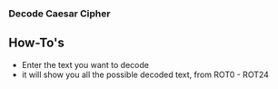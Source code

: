 ### Decode Caesar Cipher

## How-To's
- Enter the text you want to decode
- it will show you all the possible decoded text, from ROT0 - ROT24
